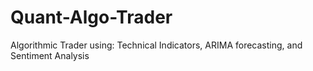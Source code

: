 # Quant-Algo-Trader
Algorithmic Trader using: Technical Indicators, ARIMA forecasting, and Sentiment Analysis 
